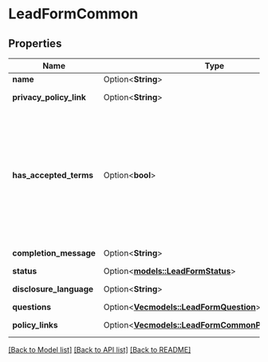 # LeadFormCommon

## Properties

Name | Type | Description | Notes
------------ | ------------- | ------------- | -------------
**name** | Option<**String**> | Internal name of the lead form. | [optional]
**privacy_policy_link** | Option<**String**> | A link to the advertiser's privacy policy. This will be included in the lead form's disclosure language. | [optional]
**has_accepted_terms** | Option<**bool**> | Whether the advertiser has accepted Pinterest's terms of service for creating a lead ad.  By sending us TRUE for this parameter, you agree that (i) you will use any personal information received in compliance with the privacy policy you share with Pinterest, and (ii) you will comply with Pinterest's <a href=\"https://policy.pinterest.com/en/lead-ad-terms\">Lead Ad Terms</a>. As a reminder, all advertising on Pinterest is subject to the <a href=\"https://business.pinterest.com/en/pinterest-advertising-services-agreement/\">Pinterest Advertising Services Agreement</a> or an equivalent agreement as set forth on an IO | [optional]
**completion_message** | Option<**String**> | A message for people who complete the form to let them know what happens next. | [optional]
**status** | Option<[**models::LeadFormStatus**](LeadFormStatus.md)> |  | [optional]
**disclosure_language** | Option<**String**> | Additional disclosure language to be included in the lead form. | [optional]
**questions** | Option<[**Vec<models::LeadFormQuestion>**](LeadFormQuestion.md)> | List of questions to be displayed on the lead form. | [optional]
**policy_links** | Option<[**Vec<models::LeadFormCommonPolicyLinksInner>**](LeadFormCommon_policy_links_inner.md)> | List of additional policy links to be displayed on the lead form. | [optional]

[[Back to Model list]](../README.md#documentation-for-models) [[Back to API list]](../README.md#documentation-for-api-endpoints) [[Back to README]](../README.md)


